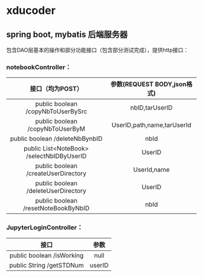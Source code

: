 # xducoder

## spring boot, mybatis 后端服务器

包含DAO层基本的操作和部分功能接口（包含部分测试完成），提供http接口：

### notebookController：

|             接口（均为POST）              | 参数(REQUEST BODY,json格式) |
| :---------------------------------------: | :-------------------------: |
|    public boolean  /copyNbToUserBySrc     |       nbID,tarUserID        |
|     public boolean  /copyNbToUserByM      | UserID,path,name,tarUserId  |
|      public boolean  /deleteNbBynbID      |            nbId             |
| public List\<NoteBook\> /selectNbIDByUserID |           UserID            |
|   public boolean  /createUserDirectory    |         UserId,name         |
|   public boolean  /deleteUserDirectory    |           UserID            |
|   public boolean  /resetNoteBookByNbID    |            nbId             |

### JupyterLoginController：

|            接口            |  参数  |
| :------------------------: | :----: |
| public boolean  /isWorking |  null  |
| public String  /getSTDNum  | userID |
